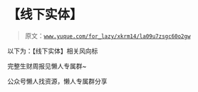 # 【线下实体】

> 原文：[`www.yuque.com/for_lazy/xkrm14/la09u7zsgc60o2gw`](https://www.yuque.com/for_lazy/xkrm14/la09u7zsgc60o2gw)

以下为：【线下实体】相关风向标

完整生财周报见懒人专属群~

公众号懒人找资源，懒人专属群分享

